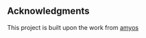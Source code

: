 
## Acknowledgments

This project is built upon the work from [amyos](https://github.com/astrovm/amyos)
